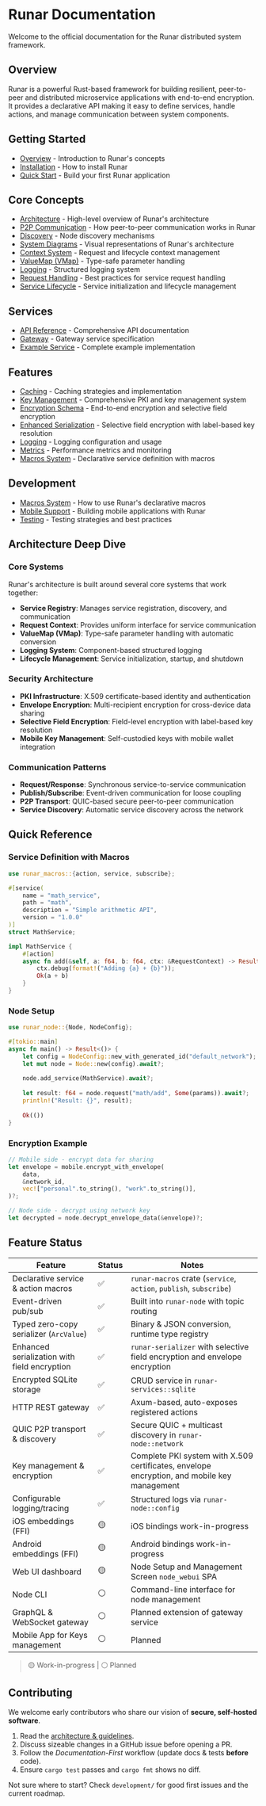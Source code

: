# Runar Documentation

Welcome to the official documentation for the Runar distributed system framework.

## Overview

Runar is a powerful Rust-based framework for building resilient, peer-to-peer and distributed microservice applications with end-to-end encryption. It provides a declarative API making it easy to define services, handle actions, and manage communication between system components.

## Getting Started

- [Overview](getting-started/overview) - Introduction to Runar's concepts
- [Installation](getting-started/installation) - How to install Runar
- [Quick Start](getting-started/quickstart) - Build your first Runar application

## Core Concepts

- [Architecture](core/architecture) - High-level overview of Runar's architecture
- [P2P Communication](core/p2p) - How peer-to-peer communication works in Runar
- [Discovery](core/discovery) - Node discovery mechanisms
- [System Diagrams](core/system-diagrams) - Visual representations of Runar's architecture
- [Context System](core/context) - Request and lifecycle context management
- [ValueMap (VMap)](core/vmap) - Type-safe parameter handling
- [Logging](core/logging) - Structured logging system
- [Request Handling](core/request_handling) - Best practices for service request handling
- [Service Lifecycle](core/lifecycle) - Service initialization and lifecycle management

## Services

- [API Reference](services/api) - Comprehensive API documentation
- [Gateway](services/gateway) - Gateway service specification
- [Example Service](getting-started/example) - Complete example implementation

## Features

- [Caching](features/caching) - Caching strategies and implementation
- [Key Management](features/keys-management) - Comprehensive PKI and key management system
- [Encryption Schema](features/encryption-schema) - End-to-end encryption and selective field encryption
- [Enhanced Serialization](features/enhanced-serialization) - Selective field encryption with label-based key resolution
- [Logging](features/logging) - Logging configuration and usage
- [Metrics](features/metrics) - Performance metrics and monitoring
- [Macros System](features/macros) - Declarative service definition with macros

## Development

- [Macros System](development/macros) - How to use Runar's declarative macros
- [Mobile Support](development/mobile) - Building mobile applications with Runar
- [Testing](development/testing) - Testing strategies and best practices

## Architecture Deep Dive

### Core Systems

Runar's architecture is built around several core systems that work together:

- **Service Registry**: Manages service registration, discovery, and communication
- **Request Context**: Provides uniform interface for service communication
- **ValueMap (VMap)**: Type-safe parameter handling with automatic conversion
- **Logging System**: Component-based structured logging
- **Lifecycle Management**: Service initialization, startup, and shutdown

### Security Architecture

- **PKI Infrastructure**: X.509 certificate-based identity and authentication
- **Envelope Encryption**: Multi-recipient encryption for cross-device data sharing
- **Selective Field Encryption**: Field-level encryption with label-based key resolution
- **Mobile Key Management**: Self-custodied keys with mobile wallet integration

### Communication Patterns

- **Request/Response**: Synchronous service-to-service communication
- **Publish/Subscribe**: Event-driven communication for loose coupling
- **P2P Transport**: QUIC-based secure peer-to-peer communication
- **Service Discovery**: Automatic service discovery across the network

## Quick Reference

### Service Definition with Macros

```rust
use runar_macros::{action, service, subscribe};

#[service(
    name = "math_service",
    path = "math",
    description = "Simple arithmetic API",
    version = "1.0.0"
)]
struct MathService;

impl MathService {
    #[action]
    async fn add(&self, a: f64, b: f64, ctx: &RequestContext) -> Result<f64> {
        ctx.debug(format!("Adding {a} + {b}"));
        Ok(a + b)
    }
}
```

### Node Setup

```rust
use runar_node::{Node, NodeConfig};

#[tokio::main]
async fn main() -> Result<()> {
    let config = NodeConfig::new_with_generated_id("default_network");
    let mut node = Node::new(config).await?;
    
    node.add_service(MathService).await?;
    
    let result: f64 = node.request("math/add", Some(params)).await?;
    println!("Result: {}", result);
    
    Ok(())
}
```

### Encryption Example

```rust
// Mobile side - encrypt data for sharing
let envelope = mobile.encrypt_with_envelope(
    data,
    &network_id,
    vec!["personal".to_string(), "work".to_string()],
)?;

// Node side - decrypt using network key
let decrypted = node.decrypt_envelope_data(&envelope)?;
```

## Feature Status

| Feature | Status | Notes |
| ------- | ------ | ----- |
| Declarative service & action macros | ✅ | `runar-macros` crate (`service`, `action`, `publish`, `subscribe`) |
| Event-driven pub/sub | ✅ | Built into `runar-node` with topic routing |
| Typed zero-copy serializer (`ArcValue`) | ✅ | Binary & JSON conversion, runtime type registry |
| Enhanced serialization with field encryption | ✅ | `runar-serializer` with selective field encryption and envelope encryption |
| Encrypted SQLite storage | ✅ | CRUD service in `runar-services::sqlite` |
| HTTP REST gateway | ✅ | Axum-based, auto-exposes registered actions |
| QUIC P2P transport & discovery | ✅ | Secure QUIC + multicast discovery in `runar-node::network` |
| Key management & encryption | ✅ | Complete PKI system with X.509 certificates, envelope encryption, and mobile key management |
| Configurable logging/tracing | ✅ | Structured logs via `runar-node::config` |
| iOS embeddings (FFI) | 🟡 | iOS bindings work-in-progress |
| Android embeddings (FFI) | 🟡 | Android bindings work-in-progress |
| Web UI dashboard | 🟡 | Node Setup and Management Screen `node_webui` SPA |
| Node CLI | ⚪ | Command-line interface for node management |
| GraphQL & WebSocket gateway | ⚪ | Planned extension of gateway service |
| Mobile App for Keys management | ⚪ | Planned |

> 🟡 Work-in-progress  |  ⚪ Planned

## Contributing

We welcome early contributors who share our vision of **secure, self-hosted software**.

1. Read the [architecture & guidelines](core/architecture).
2. Discuss sizeable changes in a GitHub issue before opening a PR.
3. Follow the *Documentation-First* workflow (update docs & tests **before** code).
4. Ensure `cargo test` passes and `cargo fmt` shows no diff.

Not sure where to start? Check `development/` for good first issues and the current roadmap.
